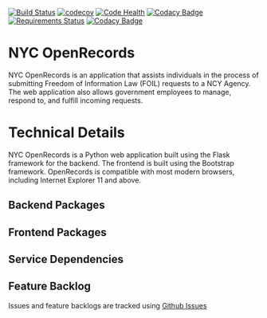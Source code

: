 [![Build Status](https://snap-ci.com/joelbcastillo/openrecords_v2_0/branch/develop/build_image)](https://snap-ci.com/joelbcastillo/openrecords_v2_0/branch/develop) [![codecov](https://codecov.io/gh/joelbcastillo/openrecords_v2_0/branch/develop/graph/badge.svg)](https://codecov.io/gh/joelbcastillo/openrecords_v2_0)
[![Code Health](https://landscape.io/github/joelbcastillo/openrecords_v2_0/develop/landscape.svg?style=flat)](https://landscape.io/github/joelbcastillo/openrecords_v2_0/develop) [![Codacy Badge](https://api.codacy.com/project/badge/Grade/64dc52651e994c6d995b68be84823cb0)](https://www.codacy.com/app/joel-castillo/openrecords_v2_0?utm_source=github.com&amp;utm_medium=referral&amp;utm_content=joelbcastillo/openrecords_v2_0&amp;utm_campaign=Badge_Grade) [![Requirements Status](https://requires.io/github/joelbcastillo/openrecords_v2_0/requirements.svg?branch=develop)](https://requires.io/github/joelbcastillo/openrecords_v2_0/requirements/?branch=develop) [![Codacy Badge](https://api.codacy.com/project/badge/Coverage/64dc52651e994c6d995b68be84823cb0)](https://www.codacy.com/app/joel-castillo/openrecords_v2_0?utm_source=github.com&amp;utm_medium=referral&amp;utm_content=joelbcastillo/openrecords_v2_0&amp;utm_campaign=Badge_Coverage)




# NYC OpenRecords

NYC OpenRecords is an application that assists individuals in the process of submitting Freedom of Information Law (FOIL) requests to a NCY Agency. The web application also allows government employees to manage, respond to, and fulfill incoming requests. 

# Technical Details
NYC OpenRecords is a Python web application built using the Flask framework for the backend. The frontend is built using the Bootstrap framework. OpenRecords is compatible with most modern browsers, including Internet Explorer 11 and above.

## Backend Packages

## Frontend Packages

## Service Dependencies

## Feature Backlog
Issues and feature backlogs are tracked using [Github Issues](https://github.com/cityofnewyork/nycopenrecords)
